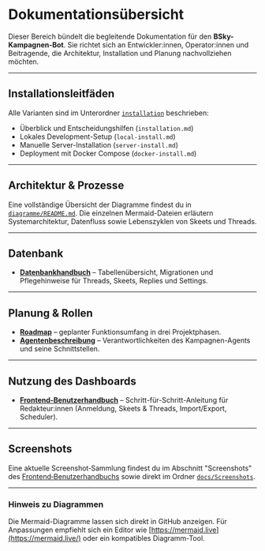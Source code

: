 # Dokumentationsübersicht

Dieser Bereich bündelt die begleitende Dokumentation für den **BSky-Kampagnen-Bot**. Sie richtet sich an Entwickler:innen, Operator:innen und Beitragende, die Architektur, Installation und Planung nachvollziehen möchten.

---

## Installationsleitfäden

Alle Varianten sind im Unterordner [`installation`](./installation/README.md) beschrieben:

- Überblick und Entscheidungshilfen (`installation.md`)
- Lokales Development-Setup (`local-install.md`)
- Manuelle Server-Installation (`server-install.md`)
- Deployment mit Docker Compose (`docker-install.md`)

---

## Architektur & Prozesse

Eine vollständige Übersicht der Diagramme findest du in [`diagramme/README.md`](./diagramme/README.md). Die einzelnen Mermaid-Dateien erläutern Systemarchitektur, Datenfluss sowie Lebenszyklen von Skeets und Threads.

---

## Datenbank

- **[Datenbankhandbuch](./database.md)** – Tabellenübersicht, Migrationen und Pflegehinweise für Threads, Skeets, Replies und Settings.

---

## Planung & Rollen

- **[Roadmap](./ROADMAP.md)** – geplanter Funktionsumfang in drei Projektphasen.
- **[Agentenbeschreibung](./Agent.md)** – Verantwortlichkeiten des Kampagnen-Agents und seine Schnittstellen.

---

## Nutzung des Dashboards

- **[Frontend-Benutzerhandbuch](./frontend-user-guide.md)** – Schritt-für-Schritt-Anleitung für Redakteur:innen (Anmeldung, Skeets & Threads, Import/Export, Scheduler).

---

## Screenshots

Eine aktuelle Screenshot‑Sammlung findest du im Abschnitt "Screenshots" des
[Frontend‑Benutzerhandbuchs](./frontend-user-guide.md) sowie direkt im Ordner
[`docs/Screenshots`](./Screenshots/).

---

### Hinweis zu Diagrammen

Die Mermaid-Diagramme lassen sich direkt in GitHub anzeigen. Für Anpassungen empfiehlt sich ein Editor wie [https://mermaid.live](https://mermaid.live/) oder ein kompatibles Diagramm-Tool.
